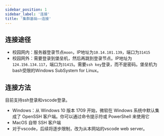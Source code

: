 ```yaml
---
sidebar_position: 1
sidebar_label: '连接'
title: '集群基础——连接'
---
```


## 连接途径

- 校园网内：服务器登录节点`moon`，IP地址为`10.14.101.139`，端口为`31415`
- 校园网外：需要登录到堡垒机，然后再跳到登录节点。IP地址为`124.156.134.117`，端口为`31415`。需要`ssh key`登录，而不是密码。堡垒机为bash受限的Windows SubSystem for Linux。


## 连接方法

目前支持ssh登录和vscode登录。

- Windows：从 Windows 10 版本 1709 开始，微软在 Windows 系统中默认集成了 OpenSSH 客户端。你可以通过命令提示符或 PowerShell 来使用它
- MacOS 自带 SSH 客户端
- 对于vscode，后续将逐步限制，改为从本网站的vscode web server。